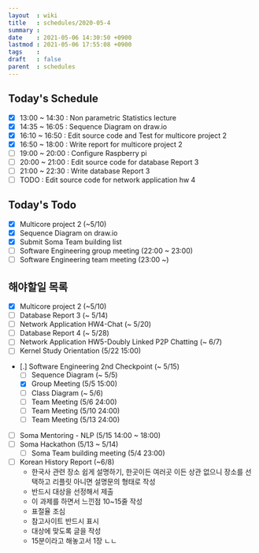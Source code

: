 ```yaml
---
layout  : wiki
title   : schedules/2020-05-4
summary : 
date    : 2021-05-06 14:30:50 +0900
lastmod : 2021-05-06 17:55:08 +0900
tags    : 
draft   : false
parent  : schedules
---
```


## Today's Schedule
 * [X] 13:00 ~ 14:30 : Non parametric Statistics lecture
 * [X] 14:35 ~ 16:05 : Sequence Diagram on draw.io
 * [X] 16:10 ~ 16:50 : Edit source code and Test for multicore project 2
 * [X] 16:50 ~ 18:00 : Write report for multicore project 2
 * [ ] 19:00 ~ 20:00 : Configure Raspberry pi
 * [ ] 20:00 ~ 21:00 : Edit source code for database Report 3
 * [ ] 21:00 ~ 22:30 : Write database Report 3
 * [ ] TODO : Edit source code for network application hw 4

## Today's Todo
 * [X] Multicore project 2 (~5/10)
 * [X] Sequence Diagram on draw.io
 * [X] Submit Soma Team building list
 * [ ] Software Engineering group meeting (22:00 ~ 23:00)
 * [ ] Software Engineering team meeting (23:00 ~)

## 해야할일 목록
 * [X] Multicore project 2 (~5/10)
 * [ ] Database Report 3 (~ 5/14)
 * [ ] Network Application HW4-Chat (~ 5/20)
 * [ ] Database Report 4 (~ 5/28)
 * [ ] Network Application HW5-Doubly Linked P2P Chatting (~ 6/7)
 * [ ] Kernel Study Orientation (5/22 15:00)
 * [.] Software Engineering 2nd Checkpoint (~ 5/15)
   * [ ] Sequence Diagram (~ 5/5)
   * [X] Group Meeting (5/5 15:00)
   * [ ] Class Diagram (~ 5/6)
   * [ ] Team Meeting (5/6 24:00)
   * [ ] Team Meeting (5/10 24:00)
   * [ ] Team Meeting (5/13 24:00)
 * [ ] Soma Mentoring - NLP (5/15 14:00 ~ 18:00)
 * [ ] Soma Hackathon (5/13 ~ 5/14)
   * [ ] Soma Team building meeting (5/4 23:00)
 * [ ] Korean History Report (~6/8)
   * 한국사 관련 장소 쉽게 설명하기, 한곳이든 여러곳 이든 상관 없으니 장소를 선택하고 리플릿 아니면 설명문의 형태로 작성
   * 반드시 대상을 선정해서 제출
   * 이 과제를 하면서 느낀점 10~15줄 작성
   * 표절율 조심
   * 참고사이트 반드시 표시
   * 대상에 맞도록 글을 작성
   * 15분이라고 해놓고서 1장 ㄴㄴ
